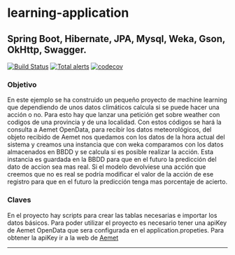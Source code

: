# learning-application
## Spring Boot, Hibernate, JPA, Mysql, Weka, Gson, OkHttp, Swagger.

[![Build Status](https://travis-ci.org/Diegunix/Learning-Weka.svg?branch=master)](https://travis-ci.org/Diegunix/Learning-Weka)
[![Total alerts](https://img.shields.io/lgtm/alerts/g/Diegunix/Learning-Weka.svg?logo=lgtm&logoWidth=18)](https://lgtm.com/projects/g/Diegunix/Learning-Weka/alerts/)
[![codecov](https://codecov.io/gh/Diegunix/Learning-Weka/branch/master/graph/badge.svg)](https://codecov.io/gh/Diegunix/Learning-Weka)



### Objetivo
En este ejemplo se ha construido un pequeño proyecto de machine learning que dependiendo de unos datos climáticos calcula si se puede hacer una acción o no.
Para esto hay que lanzar una petición get sobre weather con codigos de una provincia y de una localidad.
Con estos códigos se hará la consulta a Aemet OpenData, para recibir los datos meteorológicos, del objeto recibido de Aemet nos quedamos con los datos de la hora
actual del sistema y creamos una instancia que con weka comparamos con los datos almacenados en BBDD y se calcula si es posible realizar la acción.
Esta instancia es guardada en la BBDD para que en el futuro la predicción del dato de accion sea mas real.
Si el modelo devolviese una acción que creemos que no es real se podría modificar el valor de la acción de ese registro para que en el futuro la predicción tenga mas
porcentaje de acierto.


### Claves
En el proyecto hay scripts para crear las tablas necesarias e importar los datos básicos.
Para poder utilizar el proyecto es necesario tener una apiKey de Aemet OpenData que sera configurada en el application.propeties. 
Para obtener la apiKey ir a la web de [Aemet](https://opendata.aemet.es/centrodedescargas/inicio)

---
